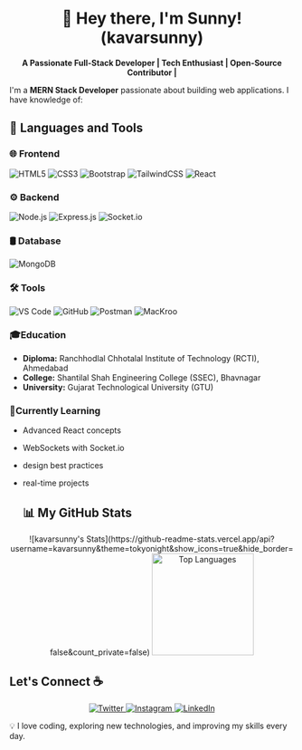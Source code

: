 


<!-- Banner Section -->


<h1 align="center">👋 Hey there, I'm Sunny! (kavarsunny)</h1>
<p align="center">
  <b>A Passionate Full-Stack Developer | Tech Enthusiast | Open-Source Contributor | </b>
</p>









I'm a **MERN Stack Developer** passionate about building web applications. I have knowledge of:  

## 🚀 Languages and Tools  

### 🌐 Frontend  
<p align="left">
  <img src="https://img.shields.io/badge/HTML5-E34F26?style=for-the-badge&logo=html5&logoColor=white" alt="HTML5">
  <img src="https://img.shields.io/badge/CSS3-1572B6?style=for-the-badge&logo=css3&logoColor=white" alt="CSS3">
  <img src="https://img.shields.io/badge/Bootstrap-563D7C?style=for-the-badge&logo=bootstrap&logoColor=white" alt="Bootstrap">
  <img src="https://img.shields.io/badge/TailwindCSS-38B2AC?style=for-the-badge&logo=tailwind-css&logoColor=white" alt="TailwindCSS">
  <img src="https://img.shields.io/badge/React-20232A?style=for-the-badge&logo=react&logoColor=61DAFB" alt="React">
</p>

### ⚙️ Backend  
<p align="left">
  <img src="https://img.shields.io/badge/Node.js-43853D?style=for-the-badge&logo=node.js&logoColor=white" alt="Node.js">
  <img src="https://img.shields.io/badge/Express.js-404D59?style=for-the-badge&logo=express&logoColor=white" alt="Express.js">
  <img src="https://img.shields.io/badge/Socket.io-010101?style=for-the-badge&logo=socket.io&logoColor=white" alt="Socket.io">
</p>

### 🛢️ Database  
<p align="left">
  <img src="https://img.shields.io/badge/MongoDB-47A248?style=for-the-badge&logo=mongodb&logoColor=white" alt="MongoDB">
</p>

### 🛠️ Tools  
<p align="left">
  <img src="https://img.shields.io/badge/VS%20Code-007ACC?style=for-the-badge&logo=visual-studio-code&logoColor=white" alt="VS Code">
  <img src="https://img.shields.io/badge/GitHub-181717?style=for-the-badge&logo=github&logoColor=white" alt="GitHub">
  <img src="https://img.shields.io/badge/Postman-FF6C37?style=for-the-badge&logo=postman&logoColor=white" alt="Postman">
  <img src="https://img.shields.io/badge/Mackroo-000000?style=for-the-badge" alt="MacKroo">
</p>



  ### 🎓Education  
- **Diploma:** Ranchhodlal Chhotalal Institute of Technology (RCTI), Ahmedabad 
- **College:** Shantilal Shah Engineering College (SSEC), Bhavnagar  
- **University:** Gujarat Technological University (GTU) 

 ### 🌱Currently Learning  
- Advanced React concepts  
- WebSockets with Socket.io  
- design best practices
- real-time projects

 

  ## 📊 My GitHub Stats  

<p align="center">
![kavarsunny's Stats](https://github-readme-stats.vercel.app/api?username=kavarsunny&theme=tokyonight&show_icons=true&hide_border=false&count_private=false)
  <img src="https://github-readme-stats.vercel.app/api/top-langs/?username=kavarsunny&layout=compact&theme=dark" alt="Top Languages" height="180px">
</p>


## Let's Connect ☕  

<p align="center">
  <a href="https://x.com/Sunny_patel_51?t=H78rDAzewsX1P1UmPQciBQ&s=09" target="_blank">
    <img src="https://img.shields.io/badge/Twitter-1DA1F2?style=for-the-badge&logo=twitter&logoColor=white" alt="Twitter" />
  </a>
  <a href="https://www.instagram.com/i_am_sunny_patel?igsh=amI0MTZ2b2g3MWdy" target="_blank">
    <img src="https://img.shields.io/badge/Instagram-E4405F?style=for-the-badge&logo=instagram&logoColor=white" alt="Instagram" />
  </a>
  <a href="https://www.linkedin.com/in/sunny-kavar-763716353?utm_source=share&utm_campaign=share_via&utm_content=profile&utm_medium=android_app" target="_blank">
    <img src="https://img.shields.io/badge/LinkedIn-0077B5?style=for-the-badge&logo=linkedin&logoColor=white" alt="LinkedIn" />
  </a>
</p>

💡 I love coding, exploring new technologies, and improving my skills every day.  


  



